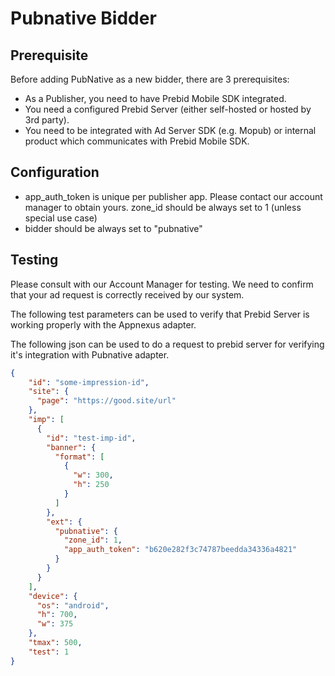 # Pubnative Bidder

## Prerequisite
Before adding PubNative as a new bidder, there are 3 prerequisites:
- As a Publisher, you need to have Prebid Mobile SDK integrated.
- You need a configured Prebid Server (either self-hosted or hosted by 3rd party).
- You need to be integrated with Ad Server SDK (e.g. Mopub) or internal product which communicates with Prebid Mobile SDK.

## Configuration 

- app_auth_token is unique per publisher app. Please contact our account manager to obtain yours.
zone_id should be always set to 1 (unless special use case)
- bidder should be always set to "pubnative"

## Testing

Please consult with our Account Manager for testing. 
We need to confirm that your ad request is correctly received by our system.

The following test parameters can be used to verify that Prebid Server is working properly with the 
Appnexus adapter.

The following json can be used to do a request to prebid server for verifying it's integration with Pubnative adapter.

```json
{
    "id": "some-impression-id",
    "site": {
      "page": "https://good.site/url"
    },
    "imp": [
      {
        "id": "test-imp-id",
        "banner": {
          "format": [
            {
              "w": 300,
              "h": 250
            }
          ]
        },
        "ext": {
          "pubnative": {
            "zone_id": 1,
            "app_auth_token": "b620e282f3c74787beedda34336a4821"
          }
        }
      }
    ],
    "device": {
      "os": "android",
      "h": 700,
      "w": 375
    },
    "tmax": 500,
    "test": 1
}
```